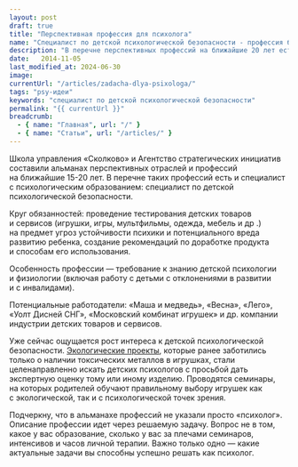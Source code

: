 ```yaml
---
layout: post
draft: true
title: "Перспективная профессия для психолога"
name: "Специалист по детской психологической безопасности - профессия будушего"
description: "В перечне перспективных профессий на ближайшие 20 лет есть специалист с психологическим образованием: специалист по детской психологической безопасности"
date:   2014-11-05			 
last_modified_at: 2024-06-30
image:
currentUrl: "/articles/zadacha-dlya-psixologa/"
tags: "psy-идеи"
keywords: "cпециалист по детской психологической безопасности"
permalink: "{{ currentUrl }}"
breadcrumb:
  - { name: "Главная", url: "/" }
  - { name: "Статьи", url: "/articles/" }
---
```


<p>Школа управления «Сколково» и&nbsp;Агентство стратегических инициатив составили альманах перспективных отраслей и&nbsp;профессий на&nbsp;ближайшие <nobr>15-20 лет.</nobr> В&nbsp;перечне таких профессий есть и&nbsp;специалист с&nbsp;психологическим образованием: специалист по&nbsp;детской психологической безопасности.</p>
<p>Круг обязанностей: проведение тестирования детских товаров и&nbsp;сервисов (игрушки, игры, мультфильмы, одежда, мебель и&nbsp;др .) на&nbsp;предмет угроз устойчивости психики и&nbsp;потенциального вреда развитию ребенка, создание рекомендаций по&nbsp;доработке продукта и&nbsp;способам его использования.</p>
<p>Особенность профессии&nbsp;— требование к&nbsp;знанию детской психологии и&nbsp;физиологии (включая работу с&nbsp;детьми с&nbsp;отклонениями в&nbsp;развитии и&nbsp;с&nbsp;инвалидами).</p>
<p>Потенциальные работодатели: «Маша и&nbsp;медведь», «Весна», «Лего», «Уолт Дисней СНГ», «Московский комбинат игрушек» и&nbsp;др. компании индустрии детских товаров и&nbsp;сервисов.</p>
<p>Уже сейчас ощущается рост интереса к&nbsp;детской психологической безопасности. <a href="https://www.vitaline.by/done/#toys" title="Безопасные игрушки">Экологические проекты</a>, которые ранее заботились только о&nbsp;наличии токсических металлов в&nbsp;игрушках, стали целенаправленно искать детских психологов с&nbsp;просьбой дать экспертную оценку тому или иному изделию. Проводятся семинары, на&nbsp;которых родителей обучают правильному выбору игрушек как с&nbsp;экологической, так и&nbsp;с&nbsp;психологической точек зрения.</p>
<p>Подчеркну, что в&nbsp;альманахе профессий не&nbsp;указали просто «психолог». Описание профессии идет через решаемую задачу. Вопрос не&nbsp;в&nbsp;том, какое у&nbsp;вас образование, сколько у&nbsp;вас за&nbsp;плечами семинаров, интенсивов и&nbsp;часов личной терапии. Важно только одно&nbsp;— какие актуальные задачи вы&nbsp;способны успешно решать как психолог.</p>
